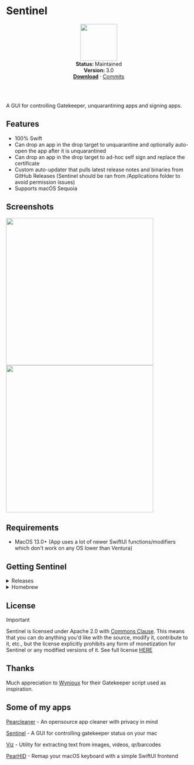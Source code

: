 # Sentinel
<p align="center">
  <img src="https://github.com/user-attachments/assets/8730f94d-b4d0-432e-a893-68bb735684bd" width="100" height="100" />
   <br />
   <strong>Status: </strong>Maintained 
   <br />
   <strong>Version: </strong>3.0
   <br />
   <a href="https://github.com/alienator88/Sentinel/releases"><strong>Download</strong></a>
    · 
   <a href="https://github.com/alienator88/Sentinel/commits">Commits</a>
   <br />
   <br />
</p>
</br>

A GUI for controlling Gatekeeper, unquarantining apps and signing apps.


## Features
- 100% Swift
- Can drop an app in the drop target to unquarantine and optionally auto-open the app after it is unquarantined
- Can drop an app in the drop target to ad-hoc self sign and replace the certificate
- Custom auto-updater that pulls latest release notes and binaries from GitHub Releases (Sentinel should be ran from /Applications folder to avoid permission issues)
- Supports macOS Sequoia



## Screenshots

<img src="https://github.com/user-attachments/assets/2b6d1418-b8e5-4da9-afe6-a036ea9d04e1" align="left" width="400" />

<img src="https://github.com/user-attachments/assets/1fd11c44-159b-4d90-80e3-9c0b2c825dc6" align="center" width="400" />

## Requirements
- MacOS 13.0+ (App uses a lot of newer SwiftUI functions/modifiers which don't work on any OS lower than Ventura)

## Getting Sentinel

<details>
  <summary>Releases</summary>

> Pre-compiled, always up-to-date versions are available from my releases page.
</details>

<details>
  <summary>Homebrew</summary>
   
> Execute the following command to install via Homebrew:
```
brew install alienator88/homebrew-cask/sentinel-app
```
</details>


## License
> [!IMPORTANT]
> Sentinel is licensed under Apache 2.0 with [Commons Clause](https://commonsclause.com/). This means that you can do anything you'd like with the source, modify it, contribute to it, etc., but the license explicitly prohibits any form of monetization for Sentinel or any modified versions of it. See full license [HERE](https://github.com/alienator88/Sentinel/blob/main/LICENSE.md)
> 

## Thanks

Much appreciation to [Wynioux]([https://freemacsoft.net/appcleaner/](https://github.com/wynioux/macOS-GateKeeper-Helper)) for their Gatekeeper script used as inspiration.

## Some of my apps

[Pearcleaner](https://github.com/alienator88/Pearcleaner) - An opensource app cleaner with privacy in mind

[Sentinel](https://github.com/alienator88/Sentinel) - A GUI for controlling gatekeeper status on your mac

[Viz](https://github.com/alienator88/Viz) - Utility for extracting text from images, videos, qr/barcodes

[PearHID](https://github.com/alienator88/PearHID) - Remap your macOS keyboard with a simple SwiftUI frontend
